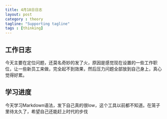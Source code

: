 ```yaml
---
title: 4月18日日志
layout: post
category : theory
tagline: "Supporting tagline"
tags : [thinking]
---
```

## 工作日志
   今天主要在定位问题，还莫名奇妙的发了火，原因是感觉现在设置的一些工作职位，让一些新员工来做，完全起不到效果，然后压力问题全部放到自己身上，真心
   觉得好累。

## 学习进度
今天学习Markdown语法，发下自己真的很low，这个工具以前都不知道。在笼子里待太久了，希望自己还能赶上时代的步伐